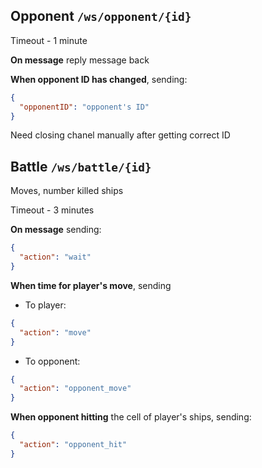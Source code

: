 ## Opponent `/ws/opponent/{id}`
Timeout - 1 minute

**On message** reply message back

**When opponent ID has changed**, sending:
```json
{
  "opponentID": "opponent's ID"
}
```
Need closing chanel manually after getting correct ID

## Battle `/ws/battle/{id}`

Moves, number killed ships

Timeout - 3 minutes

**On message** sending:
```json
{
  "action": "wait"
}
```

**When time for player's move**, sending
+ To player:
```json
{
  "action": "move"
}
```

+ To opponent:
```json
{
  "action": "opponent_move"
}
```

**When opponent hitting** the cell of player's ships, sending:
```json
{
  "action": "opponent_hit"
}
```
